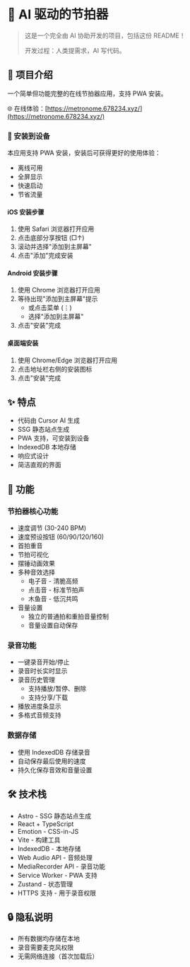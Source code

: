 # 🎵 AI 驱动的节拍器

> 这是一个完全由 AI 协助开发的项目，包括这份 README！
>
> 开发过程：人类提需求，AI 写代码。

## 🤖 项目介绍

一个简单但功能完整的在线节拍器应用，支持 PWA 安装。

🌐 在线体验：[https://metronome.678234.xyz/](https://metronome.678234.xyz/)

### 📱 安装到设备

本应用支持 PWA 安装，安装后可获得更好的使用体验：
- 离线可用
- 全屏显示
- 快速启动
- 节省流量

#### iOS 安装步骤
1. 使用 Safari 浏览器打开应用
2. 点击底部分享按钮 (□↑)
3. 滚动并选择"添加到主屏幕"
4. 点击"添加"完成安装

#### Android 安装步骤
1. 使用 Chrome 浏览器打开应用
2. 等待出现"添加到主屏幕"提示
   - 或点击菜单 (⋮)
   - 选择"添加到主屏幕"
3. 点击"安装"完成

#### 桌面端安装
1. 使用 Chrome/Edge 浏览器打开应用
2. 点击地址栏右侧的安装图标
3. 点击"安装"完成

## ✨ 特点

- 代码由 Cursor AI 生成
- SSG 静态站点生成
- PWA 支持，可安装到设备
- IndexedDB 本地存储
- 响应式设计
- 简洁直观的界面

## 🎯 功能

### 节拍器核心功能
- 速度调节 (30-240 BPM)
- 速度预设按钮 (60/90/120/160)
- 首拍重音
- 节拍可视化
- 摆锤动画效果
- 多种音效选择
  - 电子音 - 清脆高频
  - 点击音 - 标准节拍声
  - 木鱼音 - 低沉共鸣
- 音量设置
  - 独立的普通拍和重拍音量控制
  - 音量设置自动保存

### 录音功能
- 一键录音开始/停止
- 录音时长实时显示
- 录音历史管理
  - 支持播放/暂停、删除
  - 支持分享/下载
- 播放进度条显示
- 多格式音频支持

### 数据存储
- 使用 IndexedDB 存储录音
- 自动保存最后使用的速度
- 持久化保存音效和音量设置

## 🛠 技术栈

- Astro - SSG 静态站点生成
- React + TypeScript
- Emotion - CSS-in-JS
- Vite - 构建工具
- IndexedDB - 本地存储
- Web Audio API - 音频处理
- MediaRecorder API - 录音功能
- Service Worker - PWA 支持
- Zustand - 状态管理
- HTTPS 支持 - 用于录音权限

## 🔒 隐私说明

- 所有数据均存储在本地
- 录音需要麦克风权限
- 无需网络连接（首次加载后）
